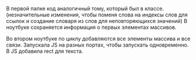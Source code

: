 В первой папке код аналогичный тому, который был в классе. (незначительные изменения, чтобы поменя слова на индексы слов для ссылок и создание словаря из слов для неповторяющихся значений)
В ноутбуке сохраняется информация о первых элементах массивов. 

Во втором ноутбуке по циклу добавляются все элементы массива и все связи. 
Запускала JS на разных портах, чтобы запускать одновременно. 
В JS добавила rect для текста. 
